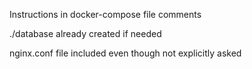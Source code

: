 Instructions in docker-compose file comments

./database already created if needed

nginx.conf file included even though not explicitly asked
